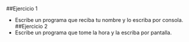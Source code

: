 ##Ejercicio 1
* Escribe un programa que reciba tu nombre y lo escriba por consola.
##Ejercicio 2
* Escribe un programa que tome la hora y la escriba por pantalla.
